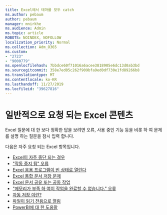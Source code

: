```yaml
---
title: Excel에서 테마를 모두 catch
ms.author: pebaum
author: pebaum
manager: mnirkhe
ms.audience: Admin
ms.topic: article
ROBOTS: NOINDEX, NOFOLLOW
localization_priority: Normal
ms.collection: Adm_O365
ms.custom:
- "2723"
- "9000779"
ms.openlocfilehash: 7bbdce60f71016a6acee3818905e6dc13d0ab3bd
ms.sourcegitcommit: 358e7ed05c262f909bfa9ed0df730e1fd89266b8
ms.translationtype: MT
ms.contentlocale: ko-KR
ms.lasthandoff: 11/27/2019
ms.locfileid: "39627816"
---
```

# <a name="commonly-requested-content-for-excel"></a>일반적으로 요청 되는 Excel 콘텐츠

Excel 질문에 대 한 보다 정확한 답을 보려면 오류, 사용 중인 기능 등을 비롯 하 여 문제를 설명 하는 질문을 잠시 입력 합니다. 

다음은 자주 요청 되는 Excel 항목입니다.

- [Excel이 자주 중단 되는 경우](https://support.office.com/article/Excel-not-responding-hangs-freezes-or-stops-working-37E7D3C9-9E84-40BF-A805-4CA6853A1FF4)
- ["작동 중지 됨" 오류](https://support.office.com/client/52bd7985-4e99-4a35-84c8-2d9b8301a2fa)
- [Excel 응용 프로그램이 빈 상태로 열린다](https://docs.microsoft.com/office/troubleshoot/excel/excel-opens-blank)
- [Excel 통합 문서 저장 문제](https://docs.microsoft.com/office/troubleshoot/excel/issue-when-save-excel-workbooks)
- [Excel 문서 공유 또는 공동 작업](https://support.office.com/article/7152aa8b-b791-414c-a3bb-3024e46fb104)
- ["메모리가 부족 하 여이 작업을 완료할 수 없습니다." 오류](https://docs.microsoft.com/office/troubleshoot/excel/available-resources-errors)
- [자동 저장 이란?](https://support.office.com/article/6d6bd723-ebfd-4e40-b5f6-ae6e8088f7a5)
- [파일이 읽기 전용으로 열림](https://support.office.com/article/why-did-my-file-open-read-only-3ab4b792-da50-4b38-8628-14c64e1f1d15)
- [PowerBI에 대 한 도움말](https://powerbi.microsoft.com/support/)